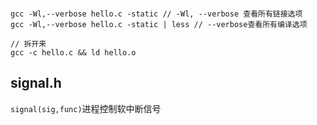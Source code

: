 ```shell

gcc -Wl,--verbose hello.c -static // -Wl, --verbose 查看所有链接选项
gcc -Wl,--verbose hello.c -static | less // --verbose查看所有编译选项

// 拆开来
gcc -c hello.c && ld hello.o
```

## signal.h

`signal(sig,func)`进程控制软中断信号


